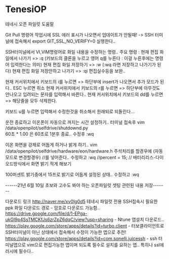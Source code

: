 # TenesiOP
테네시 오픈 파일럿 도움말

Git Pull 명령어 작업시에  SSL 에러 표시가 나오면서 업데이트가 안될때!
  -> SSH 터미널에 접속해서 export GIT_SSL_NO_VERIFY=0 실행한다..

SSH터미널에서 VI,VIM명령어로 화일 내용을 수정하는 명령..
주요 명령 : 
  현재 편집 화일에서 나가기 => :q   (키보드의 클론을 누르고 영어 q를 누른다 : 이걸 누른후에는 명령어 입력한다는 의미)
  현재 편집 화일 저장하기 => :w    (:wq 라면 저장하고 나가기가 된다)
  현재 편집 화일 저장안하고 나가기 => :qi 편집실수등을 보완..
  
  현재 커서위치에서 키보드의 i를 누르면 => 하단부에 insert가 나오면서 추가 모드가 된다.. ESC 누르면 취소
  현재 커서위치에서 키보드의 r를 누르면 => 하단부에 아무것도 안나오고 입려되는 문자를 입력해서 바뀐다..
  현재 커서위치에서 키보드의 dd를 누르면 => 해당줄을 모두 삭제한다.
  
  키보드 u를 누르면 입력해서 수정한것을 취소해서 원래되로 되돌린다...
  
  
  
운전 종료하고 이온폰이 자동으로 꺼지는 시간 설정하기..
터미널 접속후
vim /data/openpilot/selfdrive/shutdownd.py   
60초 * 1.00 은 60초로 1분후 종료.. 수정후  :wq


이온 화면을 강제로 어둡게 하거나 밝게 하기..
vim /data/openpilot/selfdrive/hardware/eon/hardware.h
주석처리를 할경우에 (자동모드로 변경할경우)  //를 넣어준다.. 수정하고 :wq
  //percent = 15; // 배터리리스-다이오드방식에서 화면 밝기 적게 해보기
  
  
100퍼센트 밝기중에서 15프로 밝기로 어둡게 설정된 상태.. 수정하고 :wq


------21년 6월 10일 초보와 고수도 봐야 하는 오픈파일럿 셋팅 관련된 내용 저장-------

다운로드 링크
http://naver.me/xv0Ig0d5 테네시 파일럿 전용 SSH접속시 필요한 ppk 화일 다운로드 경로 - 암호로 다운로드 가능함..
https://drive.google.com/file/d/1-EPga-ukGl9p4SsTMCKfJs6zrZpZ6dqC/view?usp=sharing - Ntune 앱설치 다운로드..
https://play.google.com/store/apps/details?id=turbo.client  - 터보클라이언트로 SSH터미널이 아닌 상태에서 접속해서 수정이 가능한 앱으로 추천! 
https://play.google.com/store/apps/details?id=com.sonelli.juicessh - ssh 터미널앱으로 vim으로 편집가능한 앱이며 되도록 필수로 설치를 요하는 앱.. 특히나 ssl에러시에 필수다..


